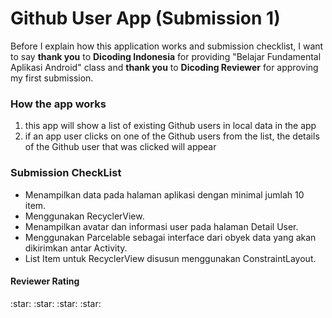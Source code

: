 # Github User App (Submission 1)
Before I explain how this application works and submission checklist, I want to say **thank you** to **Dicoding Indonesia** for providing "Belajar Fundamental Aplikasi Android" class and **thank you** to **Dicoding Reviewer** for approving my first submission.
<h3>How the app works </h3>
<ol>
  <li>this app will show a list of existing Github users in local data in the app</li>
  
  <li>if an app user clicks on one of the Github users from the list, the details of the Github user that was clicked will appear</li>
</ol>
<h3>Submission CheckList</h3>
<ul>
  <li>Menampilkan data pada halaman aplikasi dengan minimal jumlah 10 item.</li>
  <li>Menggunakan RecyclerView.</li>
  <li>Menampilkan avatar dan informasi user pada halaman Detail User.</li>
  <li>Menggunakan Parcelable sebagai interface dari obyek data yang akan dikirimkan antar Activity.</li>
  <li>List Item untuk RecyclerView disusun menggunakan ConstraintLayout.</li>
</ul>
<h4>Reviewer Rating</h4>:star: :star: :star: :star:
<br></br>
